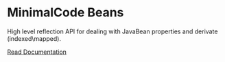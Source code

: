 # MinimalCode Beans

High level reflection API for dealing with JavaBean properties and derivate (indexed\mapped).

[Read Documentation](https://github.com/minimalcode-org/minimalcode-parent/wiki/1.-Home)
